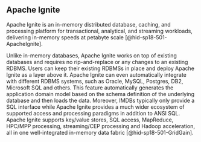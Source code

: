 Apache Ignite
-------------

Apache Ignite is an in-memory distributed database, caching, and
processing platform for transactional, analytical, and streaming
workloads, delivering in-memory speeds at petabyte
scale [@hid-sp18-501-ApacheIgnite].

Unlike in-memory databases, Apache Ignite works on top of existing
databases and requires no rip-and-replace or any changes to an existing
RDBMS. Users can keep their existing RDBMSs in place and deploy Apache
Ignite as a layer above it. Apache Ignite can even automatically
integrate with different RDBMS systems, such as Oracle, MySQL, Postgres,
DB2, Microsoft SQL and others. This feature automatically generates the
application domain model based on the schema definition of the
underlying database and then loads the data. Moreover, IMDBs typically
only provide a SQL interface while Apache Ignite provides a much wider
ecosystem of supported access and processing paradigms in addition to
ANSI SQL. Apache Ignite supports key/value stores, SQL access,
MapReduce, HPC/MPP processing, streaming/CEP processing and Hadoop
acceleration, all in one well-integrated in-memory data
fabric [@hid-sp18-501-GridGain].
